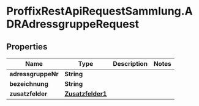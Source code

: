 # ProffixRestApiRequestSammlung.ADRAdressgruppeRequest

## Properties
Name | Type | Description | Notes
------------ | ------------- | ------------- | -------------
**adressgruppeNr** | **String** |  | 
**bezeichnung** | **String** |  | 
**zusatzfelder** | [**Zusatzfelder1**](Zusatzfelder1.md) |  | 


